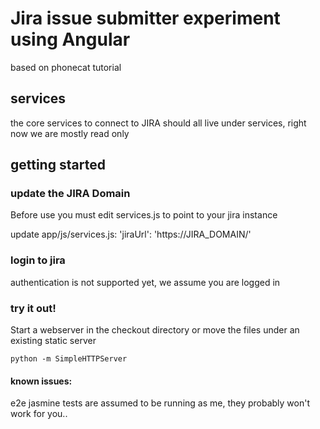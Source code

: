 # Jira issue submitter experiment using Angular

based on phonecat tutorial

## services

the core services to connect to JIRA should all live under services, right now we are mostly read only


## getting started 
 
### update the JIRA Domain

Before use you must edit services.js to point to your jira instance

  update app/js/services.js: 
  'jiraUrl': 'https://JIRA_DOMAIN/'

### login to jira 
authentication is not supported yet, we assume you are logged in

### try it out!
Start a webserver in the checkout directory or move the files under an existing static server


    python -m SimpleHTTPServer

#### known issues:

e2e jasmine tests are assumed to be running as me, they probably won't work for you..